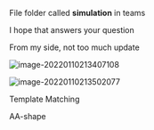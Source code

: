 File folder called **simulation** in teams

I hope that answers your question

From my side, not too much update

![image-20220110213407108](https://chqwer2.github.io/img/Typora/image-20220110213407108.png)

![image-20220110213502077](https://chqwer2.github.io/img/Typora/image-20220110213502077.png)



Template Matching

AA-shape







